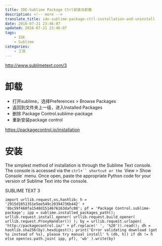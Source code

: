 ```yaml
---
title: IDE-Sublime Package Ctrl安装与卸载
description: <!-- more -->
translate_title: ide-sublime-package-ctrl-installation-and-uninstall
date: 2016-07-21 23:46:07
updated: 2016-07-21 23:46:07
tags:
    - IDE
    - Sublime
categories:
    - 工具
---
```



http://www.sublimetext.com/3

# 卸载
- 打开sublime，选择Preferences > Browse Packages
- 返回到文件夹上一级，进入Installed Packages
- 删除 Package Control.sublime-package
- 重新安装package control


https://packagecontrol.io/installation
# 安装
The simplest method of installation is through the Sublime Text console. The console is accessed via the `ctrl+`` shortcut or the `View > Show Console` menu. Once open, paste the appropriate Python code for your version of Sublime Text into the console.

SUBLIME TEXT 3
```
import urllib.request,os,hashlib; h = '2915d1851351e5ee549c20394736b442' + '8bc59f460fa1548d1514676163dafc88'; pf = 'Package Control.sublime-package'; ipp = sublime.installed_packages_path(); urllib.request.install_opener( urllib.request.build_opener( urllib.request.ProxyHandler()) ); by = urllib.request.urlopen( 'http://packagecontrol.io/' + pf.replace(' ', '%20')).read(); dh = hashlib.sha256(by).hexdigest(); print('Error validating download (got %s instead of %s), please try manual install' % (dh, h)) if dh != h else open(os.path.join( ipp, pf), 'wb' ).write(by)
```
